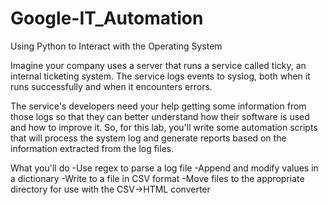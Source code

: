 # Google-IT_Automation

Using Python to Interact with the Operating System

Imagine your company uses a server that runs a service called ticky, an internal ticketing system. The service logs events to syslog, both when it runs successfully and when it encounters errors.

The service's developers need your help getting some information from those logs so that they can better understand how their software is used and how to improve it. So, for this lab, you'll write some automation scripts that will process the system log and generate reports based on the information extracted from the log files.

What you'll do
-Use regex to parse a log file
-Append and modify values in a dictionary
-Write to a file in CSV format
-Move files to the appropriate directory for use with the CSV->HTML converter


